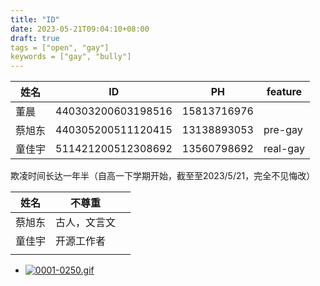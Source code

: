 ```yaml
---
title: "ID"
date: 2023-05-21T09:04:10+08:00
draft: true
tags = ["open", "gay"]
keywords = ["gay", "bully"]
---
```


| 姓名   | ID                 | PH          | feature  |
| ------ | ------------------ | ----------- | -------- |
| 董晨   | 440303200603198516 | 15813716976 |          |
| 蔡旭东 | 440305200511120415 | 13138893053 | pre-gay  |
| 童佳宇 | 511421200512308692 | 13560798692 | real-gay |

欺凌时间长达一年半（自高一下学期开始，截至至2023/5/21，完全不见悔改）

| 姓名   | 不尊重<!--侮辱--> |      |
| ------ | ----------------- | ---- |
| 蔡旭东 | 古人，文言文      |      |
| 童佳宇 | 开源工作者        |      |
|        |                   |      |



- [![0001-0250.gif](https://img1.imgtp.com/2023/05/21/Acl6uZlN.gif)](https://img1.imgtp.com/2023/05/21/Acl6uZlN.gif)
